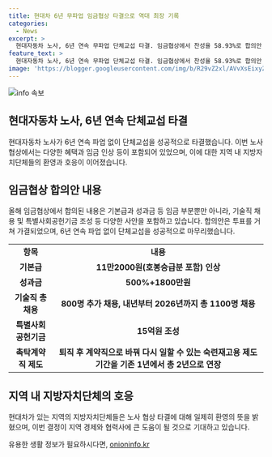 ```yaml
---
title: 현대차 6년 무파업 임금협상 타결으로 역대 최장 기록
categories:
  - News
excerpt: >
  현대자동차 노사, 6년 연속 무파업 단체교섭 타결. 임금협상에서 찬성율 58.93%로 합의안 가결. 올해 임금적자 기본급 11만2000원, 성과금 500%+1800만원, 25주 주식 등으로 역대 최대 수준의 임금 인상. 기술직 추가채용 800명, 특별사회공헌기금 15억원 조성 등 사안에도 합의. 1987년 이후 최장기록으로 6년 연속 무파업. 현대차 소재 지방자치단체들 환영 표명.
feature_text: >
  현대자동차 노사, 6년 연속 무파업 단체교섭 타결. 임금협상에서 찬성율 58.93%로 합의안 가결. 올해 임금적자 기본급 11만2000원, 성과금 500%+1800만원, 25주 주식 등으로 역대 최대 수준의 임금 인상. 기술직 추가채용 800명, 특별사회공헌기금 15억원 조성 등 사안에도 합의. 1987년 이후 최장기록으로 6년 연속 무파업. 현대차 소재 지방자치단체들 환영 표명.
image: 'https://blogger.googleusercontent.com/img/b/R29vZ2xl/AVvXsEixyZcFfHzMRdzZMjFBmAUKJYCLCGyLL1o632UiGVXcaFdKo_bkvkuCioo0uUKlGfBVcT3P84aROyZIXSBEx3Aw5nCQ3pTgDom1WDC4m8eifvWiAmWEEVb4x6G_l8C0QH225ldMjyaFvpxGEBGNO37VmDTDMHGhJPq73UglMfDca1-0aw/s1600/blogspot.png'
---
```


<p><img src="https://blogger.googleusercontent.com/img/b/R29vZ2xl/AVvXsEixyZcFfHzMRdzZMjFBmAUKJYCLCGyLL1o632UiGVXcaFdKo_bkvkuCioo0uUKlGfBVcT3P84aROyZIXSBEx3Aw5nCQ3pTgDom1WDC4m8eifvWiAmWEEVb4x6G_l8C0QH225ldMjyaFvpxGEBGNO37VmDTDMHGhJPq73UglMfDca1-0aw/s1600/blogspot.png" alt="info 속보" /></p>

<h2 data-ke-size="size26">현대자동차 노사, 6년 연속 단체교섭 타결</h2>

<p data-ke-size="size16">현대자동차 노사가 6년 연속 파업 없이 단체교섭을 성공적으로 타결했습니다. 이번 노사 협상에서는 다양한 혜택과 임금 인상 등이 포함되어 있었으며, 이에 대한 지역 내 지방자치단체들의 환영과 호응이 이어졌습니다.</p>

<h2 data-ke-size="size26">임금협상 합의안 내용</h2>

<p data-ke-size="size16">올해 임금협상에서 합의된 내용은 기본급과 성과금 등 임금 부분뿐만 아니라, 기술직 채용 및 특별사회공헌기금 조성 등 다양한 사안을 포함하고 있습니다. 합의안은 투표를 거쳐 가결되었으며, 6년 연속 파업 없이 단체교섭을 성공적으로 마무리했습니다.</p>

<table>
  <tr>
    <td style="text-align: center; height: 17px;"><b>항목</b></td>
    <td style="text-align: center; height: 17px;"><b>내용</b></td>
  </tr>
  <tr>
    <td style="text-align: center; height: 17px;"><b>기본급</b></td>
    <td style="text-align: center; height: 17px;"><b>11만2000원(호봉승급분 포함) 인상</b></td>
  </tr>
  <tr>
    <td style="text-align: center; height: 17px;"><b>성과금</b></td>
    <td style="text-align: center; height: 17px;"><b>500%+1800만원</b></td>
  </tr>
  <tr>
    <td style="text-align: center; height: 17px;"><b>기술직 총 채용</b></td>
    <td style="text-align: center; height: 17px;"><b>800명 추가 채용, 내년부터 2026년까지 총 1100명 채용</b></td>
  </tr>
  <tr>
    <td style="text-align: center; height: 17px;"><b>특별사회공헌기금</b></td>
    <td style="text-align: center; height: 17px;"><b>15억원 조성</b></td>
  </tr>
  <tr>
    <td style="text-align: center; height: 17px;"><b>촉탁계약직 제도</b></td>
    <td style="text-align: center; height: 17px;"><b>퇴직 후 계약직으로 바꿔 다시 일할 수 있는 숙련재고용 제도 기간을 기존 1년에서 총 2년으로 연장</b></td>
  </tr>
</table>

<h2 data-ke-size="size26">지역 내 지방자치단체의 호응</h2>

<p data-ke-size="size16">현대차가 있는 지역의 지방자치단체들은 노사 협상 타결에 대해 일제히 환영의 뜻을 밝혔으며, 이번 결정이 지역 경제와 협력사에 큰 도움이 될 것으로 기대하고 있습니다.</p>
유용한 생활 정보가 필요하시다면, <a href="https://onioninfo.kr" rel="dofollow">onioninfo.kr</a>


